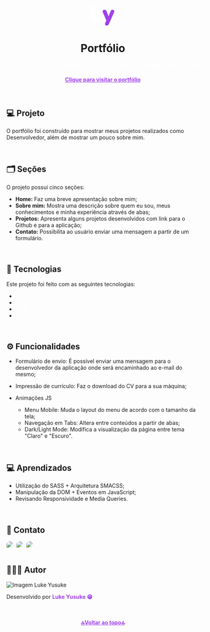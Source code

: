 <div id="inicio" style="text-align: center">
    <svg width="60" height="60" viewBox="0 0 45 40" fill="none" xmlns="http://www.w3.org/2000/svg">
        <path d="M4.15644 31.5532C2.81565 31.5532 1.78772 31.1956 1.07263 30.4806C0.357543 29.7357 0 28.7077 0 27.3967V4.15644C0 2.81565 0.357543 1.78772 1.07263 1.07263C1.78772 0.357543 2.80075 0 4.11175 0C5.42274 0 6.43578 0.357543 7.15086 1.07263C7.86595 1.78772 8.22349 2.81565 8.22349 4.15644V24.7152H19.1286C20.2608 24.7152 21.1248 25.0131 21.7207 25.609C22.3465 26.2049 22.6593 27.0392 22.6593 28.1118C22.6593 29.2143 22.3465 30.0634 21.7207 30.6593C21.1248 31.2552 20.2608 31.5532 19.1286 31.5532H4.15644Z" fill="white"/>
        <path d="M30.0635 40.0001C29.1399 40.0001 28.3801 39.7617 27.7842 39.285C27.2181 38.8083 26.8754 38.1826 26.7562 37.4079C26.637 36.663 26.7711 35.8437 27.1585 34.9498L29.4378 30.0336L22.5104 14.2123C21.9145 12.8715 21.9145 11.6946 22.5104 10.6815C23.1063 9.66851 24.2683 9.16199 25.9965 9.16199C26.9201 9.16199 27.6799 9.38545 28.2758 9.83238C28.8717 10.2495 29.408 11.0838 29.8847 12.3352L33.6389 22.0335L37.5719 12.2905C38.0486 11.0689 38.585 10.2495 39.1809 9.83238C39.8066 9.38545 40.6408 9.16199 41.6837 9.16199C42.9946 9.16199 43.9183 9.66851 44.4546 10.6815C45.0207 11.6946 45.0058 12.8715 44.4099 14.2123L34.2646 37.0057C33.7283 38.1677 33.1324 38.9573 32.4769 39.3744C31.8512 39.7915 31.0467 40.0001 30.0635 40.0001Z" fill="#9F40EB"/>
    </svg>

# Portfólio

</div>


<ul style="display: flex; justify-content: center; list-style: none;">
    <li style="padding-right: 10px"><a style="color: #FFF;" href="#sobre">Sobre</a></li>
    <li style="padding: 0 10px"><a style="color: #FFF;" href="#secoes">Seções</a></li>
    <li style="padding: 0 10px"><a style="color: #FFF;" href="#tecnologias">Tecnologias</a></li>
    <li style="padding: 0 10px"><a style="color: #FFF;" href="#funcionalidades">Funcionalidades</a></li>
    <li style="padding: 0 10px"><a style="color: #FFF;" href="#aprendizados">Aprendizados</a></li>
    <li style="padding: 0 10px"><a style="color: #FFF;" href="#contato">Contato</a></li>
</ul>

<h4 align="center"><a style="color: #9F40EB; font-weight: bold" href="">Clique para visitar o portfólio</a></h4>

<br/>

<div id="sobre">

## 💻 Projeto


O portfólio foi construído para mostrar meus projetos realizados como Desenvolvedor, além de mostrar um pouco sobre mim.

</div>

<br/>

<div id="secoes">

## 🗂️ Seções

O projeto possui cinco seções:

- **Home:** Faz uma breve apresentação sobre mim;</li>
- **Sobre mim:** Mostra uma descrição sobre quem eu sou, meus conhecimentos e minha experiência através de abas;</li>
- **Projetos:** Apresenta alguns projetos desenvolvidos com link para o Github e para a aplicação;</li>
- **Contato:** Possibilita ao usuário enviar uma mensagem a partir de um formulário. </li>

</div>

<br/>

<div id="tecnologias">

## 🧪 Tecnologias </h2>

Este projeto foi feito com as seguintes tecnologias:

- <a style="color: #FFF;" href="https://developer.mozilla.org/pt-BR/docs/Web/HTML">HTML;</a>
- <a style="color: #FFF;" href="https://developer.mozilla.org/pt-BR/docs/Web/CSS">CSS;</a>
- <a style="color: #FFF;" href="https://sass-lang.com/documentation/">SASS;</a>
- <a style="color: #FFF;" href="https://developer.mozilla.org/pt-BR/docs/Web/JavaScript">JavaScript</a>
</ul>
</div>

<br/>

<div id="funcionalidades">

## ⚙️ Funcionalidades

- Formulário de envio: É possível enviar uma mensagem para o desenvolvedor da aplicação onde será encaminhado ao e-mail do mesmo;

- Impressão de currículo: Faz o download do CV para a sua máquina;

- Animações JS
    - Menu Mobile: Muda o layout do menu de acordo com o tamanho da tela;
    - Navegação em Tabs: Altera entre conteúdos a partir de abas;
    - Dark/Light Mode: Modifica a visualização da página entre tema "Claro" e "Escuro".

</div>

<br/>

<div id="aprendizados">

## 💻 Aprendizados

- Utilização do SASS + Arquitetura SMACSS;
- Manipulação da DOM + Eventos em JavaScript;
- Revisando Responsividade e Media Queries.

</div>

<br/>

<div id="contato">

## 📱 Contato

<div style="display: flex;">
    <div style="margin-right: 10px;">
        <a target="blank" href="mailto:lukedev09@gmail.com" alt="Link para Email"> 
            <img style="border-radius: 8px 0" src="https://img.shields.io/badge/Gmail-C5221F?style=for-the-badge&logo=gmail&logoColor=white"/>
        </a>
    </div>
    <div style="margin-right: 10px;">
        <a target="blank" href="https://www.github.com/lukeyusuke"> 
            <img style="border-radius: 8px 0; width:" src="https://img.shields.io/badge/GitHub-000?style=for-the-badge&logo=github&logoColor=white"/>
        </a>
    </div>
    <div style="margin-right: 10px;">
        <a target="blank" href="https://www.linkedin.com/in/lukeyusuke"> 
            <img style="border-radius: 8px 0" src="https://img.shields.io/badge/LinkedIn-0961B8?style=for-the-badge&logo=linkedin&logoColor=white"/>
        </a>
    </div>
</div>

<br/>

<div id="autor">

## 👨🏾‍💻 Autor

![Imagem Luke Yusuke]()

Desenvolvido por <b style="color:#9F40EB">Luke Yusuke 😁</b>

</div>

<br/>

<h4 align="center"><a style="color: #9F40EB; font-weight: bold" href="#inicio">🔝Voltar ao topo🔝</a></h4>